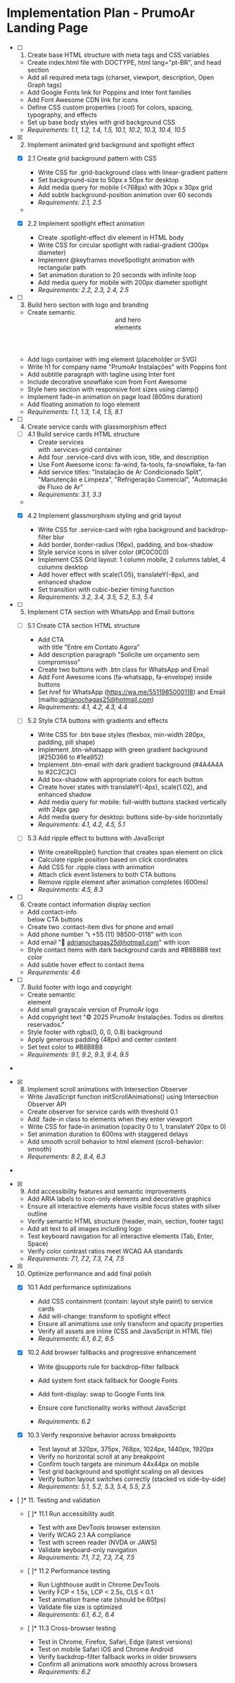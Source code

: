 # Implementation Plan - PrumoAr Landing Page

- [ ] 1. Create base HTML structure with meta tags and CSS variables
  - Create index.html file with DOCTYPE, html lang="pt-BR", and head section
  - Add all required meta tags (charset, viewport, description, Open Graph tags)
  - Add Google Fonts link for Poppins and Inter font families
  - Add Font Awesome CDN link for icons
  - Define CSS custom properties (:root) for colors, spacing, typography, and effects
  - Set up base body styles with grid background CSS
  - _Requirements: 1.1, 1.2, 1.4, 1.5, 10.1, 10.2, 10.3, 10.4, 10.5_

- [x] 2. Implement animated grid background and spotlight effect




  - [x] 2.1 Create grid background pattern with CSS





    - Write CSS for .grid-background class with linear-gradient pattern
    - Set background-size to 50px x 50px for desktop
    - Add media query for mobile (<768px) with 30px x 30px grid
    - Add subtle background-position animation over 60 seconds
    - _Requirements: 2.1, 2.5_
  -

  - [x] 2.2 Implement spotlight effect animation





    - Create .spotlight-effect div element in HTML body
    - Write CSS for circular spotlight with radial-gradient (300px diameter)
    - Implement @keyframes moveSpotlight animation with rectangular path
    - Set animation duration to 20 seconds with infinite loop
    - Add media query for mobile with 200px diameter spotlight
    - _Requirements: 2.2, 2.3, 2.4, 2.5_

- [ ] 3. Build hero section with logo and branding
  - Create semantic <header> and hero <section> elements
  - Add logo container with img element (placeholder or SVG)
  - Write h1 for company name "PrumoAr Instalações" with Poppins font
  - Add subtitle paragraph with tagline using Inter font
  - Include decorative snowflake icon from Font Awesome
  - Style hero section with responsive font sizes using clamp()
  - Implement fade-in animation on page load (800ms duration)
  - Add floating animation to logo element
  - _Requirements: 1.1, 1.3, 1.4, 1.5, 8.1_

- [ ] 4. Create service cards with glassmorphism effect
  - [ ] 4.1 Build service cards HTML structure
    - Create services <section> with .services-grid container
    - Add four .service-card divs with icon, title, and description
    - Use Font Awesome icons: fa-wind, fa-tools, fa-snowflake, fa-fan
    - Add service titles: "Instalação de Ar Condicionado Split", "Manutenção e Limpeza", "Refrigeração Comercial", "Automação de Fluxo de Ar"
    - _Requirements: 3.1, 3.3_
  -

  - [x] 4.2 Implement glassmorphism styling and grid layout



    - Write CSS for .service-card with rgba background and backdrop-filter blur
    - Add border, border-radius (16px), padding, and box-shadow
    - Style service icons in silver color (#C0C0C0)
    - Implement CSS Grid layout: 1 column mobile, 2 columns tablet, 4 columns desktop
    - Add hover effect with scale(1.05), translateY(-8px), and enhanced shadow
    - Set transition with cubic-bezier timing function
    - _Requirements: 3.2, 3.4, 3.5, 5.2, 5.3, 5.4_

- [ ] 5. Implement CTA section with WhatsApp and Email buttons
  - [ ] 5.1 Create CTA section HTML structure
    - Add CTA <section> with title "Entre em Contato Agora"
    - Add description paragraph "Solicite um orçamento sem compromisso"
    - Create two <a> buttons with .btn class for WhatsApp and Email
    - Add Font Awesome icons (fa-whatsapp, fa-envelope) inside buttons
    - Set href for WhatsApp (https://wa.me/5511985000118) and Email (mailto:adrianochagas25@hotmail.com)
    - _Requirements: 4.1, 4.2, 4.3, 4.4_
  
  - [ ] 5.2 Style CTA buttons with gradients and effects
    - Write CSS for .btn base styles (flexbox, min-width 280px, padding, pill shape)
    - Implement .btn-whatsapp with green gradient background (#25D366 to #1ea952)
    - Implement .btn-email with dark gradient background (#4A4A4A to #2C2C2C)
    - Add box-shadow with appropriate colors for each button
    - Create hover states with translateY(-4px), scale(1.02), and enhanced shadow
    - Add media query for mobile: full-width buttons stacked vertically with 24px gap
    - Add media query for desktop: buttons side-by-side horizontally
    - _Requirements: 4.1, 4.2, 4.5, 5.1_
  
  - [ ] 5.3 Add ripple effect to buttons with JavaScript
    - Write createRipple() function that creates span element on click
    - Calculate ripple position based on click coordinates
    - Add CSS for .ripple class with animation
    - Attach click event listeners to both CTA buttons
    - Remove ripple element after animation completes (600ms)
    - _Requirements: 4.5, 8.3_

- [ ] 6. Create contact information display section
  - Add contact-info <section> below CTA buttons
  - Create two .contact-item divs for phone and email
  - Add phone number "📞 +55 (11) 98500-0118" with icon
  - Add email "📧 adrianochagas25@hotmail.com" with icon
  - Style contact items with dark background cards and #B8B8B8 text color
  - Add subtle hover effect to contact items
  - _Requirements: 4.6_

- [ ] 7. Build footer with logo and copyright
  - Create semantic <footer> element
  - Add small grayscale version of PrumoAr logo
  - Add copyright text "© 2025 PrumoAr Instalações. Todos os direitos reservados."
  - Style footer with rgba(0, 0, 0, 0.8) background
  - Apply generous padding (48px) and center content
  - Set text color to #B8B8B8
  - _Requirements: 9.1, 9.2, 9.3, 9.4, 9.5_
-

- [x] 8. Implement scroll animations with Intersection Observer




  - Write JavaScript function initScrollAnimations() using Intersection Observer API
  - Create observer for service cards with threshold 0.1
  - Add .fade-in class to elements when they enter viewport
  - Write CSS for fade-in animation (opacity 0 to 1, translateY 20px to 0)
  - Set animation duration to 600ms with staggered delays
  - Add smooth scroll behavior to html element (scroll-behavior: smooth)
  - _Requirements: 8.2, 8.4, 6.3_
-

- [x] 9. Add accessibility features and semantic improvements




  - Add ARIA labels to icon-only elements and decorative graphics
  - Ensure all interactive elements have visible focus states with silver outline
  - Verify semantic HTML structure (header, main, section, footer tags)
  - Add alt text to all images including logo
  - Test keyboard navigation for all interactive elements (Tab, Enter, Space)
  - Verify color contrast ratios meet WCAG AA standards
  - _Requirements: 7.1, 7.2, 7.3, 7.4, 7.5_

- [x] 10. Optimize performance and add final polish




  - [x] 10.1 Add performance optimizations



    - Add CSS containment (contain: layout style paint) to service cards
    - Add will-change: transform to spotlight effect
    - Ensure all animations use only transform and opacity properties
    - Verify all assets are inline (CSS and JavaScript in HTML file)
    - _Requirements: 6.1, 6.2, 6.5_


  
  - [x] 10.2 Add browser fallbacks and progressive enhancement
    - Write @supports rule for backdrop-filter fallback
    - Add system font stack fallback for Google Fonts
    - Add font-display: swap to Google Fonts link


    - Ensure core functionality works without JavaScript
    - _Requirements: 6.2_
  
  - [x] 10.3 Verify responsive behavior across breakpoints
    - Test layout at 320px, 375px, 768px, 1024px, 1440px, 1920px
    - Verify no horizontal scroll at any breakpoint
    - Confirm touch targets are minimum 44x44px on mobile
    - Test grid background and spotlight scaling on all devices
    - Verify button layout switches correctly (stacked vs side-by-side)
    - _Requirements: 5.1, 5.2, 5.3, 5.4, 5.5, 2.5_

- [ ]* 11. Testing and validation
  - [ ]* 11.1 Run accessibility audit
    - Test with axe DevTools browser extension
    - Verify WCAG 2.1 AA compliance
    - Test with screen reader (NVDA or JAWS)
    - Validate keyboard-only navigation
    - _Requirements: 7.1, 7.2, 7.3, 7.4, 7.5_
  
  - [ ]* 11.2 Performance testing
    - Run Lighthouse audit in Chrome DevTools
    - Verify FCP < 1.5s, LCP < 2.5s, CLS < 0.1
    - Test animation frame rate (should be 60fps)
    - Validate file size is optimized
    - _Requirements: 6.1, 6.2, 6.4_
  
  - [ ]* 11.3 Cross-browser testing
    - Test in Chrome, Firefox, Safari, Edge (latest versions)
    - Test on mobile Safari iOS and Chrome Android
    - Verify backdrop-filter fallback works in older browsers
    - Confirm all animations work smoothly across browsers
    - _Requirements: 6.2_
